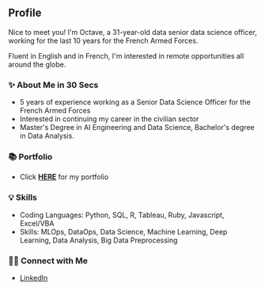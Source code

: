 ## Profile

Nice to meet you! I'm Octave, a 31-year-old data senior data science officer,
working for the last 10 years for the French Armed Forces.

Fluent in English and in French, I'm interested in remote opportunities all around the globe.

### ✨ About Me in 30 Secs
- 5 years of experience working as a Senior Data Science Officer for the French Armed Forces
- Interested in continuing my career in the civilian sector
- Master's Degree in AI Engineering and Data Science, Bachelor's degree in Data Analysis.

### 📚 Portfolio
- Click **[HERE](https://github.com/Faskill/Portfolio/blob/main/README.md)** for my portfolio

### 💡 Skills
- Coding Languages: Python, SQL, R, Tableau, Ruby, Javascript, Excel/VBA 
- Skills: MLOps, DataOps, Data Science, Machine Learning, Deep Learning, Data Analysis, Big Data Preprocessing

### 🙌🏻 Connect with Me
- [LinkedIn](https://www.linkedin.com/in/octave-antoni/)

